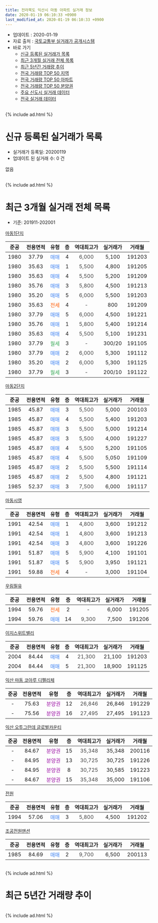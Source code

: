 ```yaml
---
title: 전라북도 익산시 마동 아파트 실거래 정보
date: 2020-01-19 06:10:33 +0900
last_modified_at: 2020-01-19 06:10:33 +0900
---
```


* 업데이트 : 2020-01-19
* 자료 출처 : [국토교통부 실거래가 공개시스템](http://rt.molit.go.kr)
* 바로 가기
    * [신규 등록된 실거래가 목록](#신규-등록된-실거래가-목록)
    * [최근 3개월 실거래 전체 목록](#최근-3개월-실거래-전체-목록)
    * [최근 5년간 거래량 추이](#최근-5년간-거래량-추이)
    * [전국 거래량 TOP 50 지역](https://apt-info.github.io/apt-trade-info/최근-3개월-전국에서-가장-거래가-많이-발생한-지역)
    * [전국 거래량 TOP 50 아파트](https://apt-info.github.io/apt-trade-info/최근-3개월-전국에서-가장-거래가-많이-발생한-아파트)
    * [전국 거래량 TOP 50 분양권](https://apt-info.github.io/apt-trade-info/최근-3개월-전국에서-가장-거래가-많이-발생한-분양권)
    * [주요 신도시 실거래 데이터](https://apt-info.github.io/apt-trade-info/주요-신도시)
    * [전국 실거래 데이터](https://apt-info.github.io/apt-trade-info/전국)
<br>
{% include ad.html %}
<br>

# 신규 등록된 실거래가 목록
* 실거래가 등록일: 20200119
* 업데이트 된 실거래 수: 0 건

없음

<br>
{% include ad.html %}
<br>

# 최근 3개월 실거래 전체 목록
* 기준: 201911-202001


[마동1단지](https://search.naver.com/search.naver?query=%EC%A0%84%EB%9D%BC%EB%B6%81%EB%8F%84+%EC%9D%B5%EC%82%B0%EC%8B%9C+%EB%A7%88%EB%8F%99+%EB%A7%88%EB%8F%991%EB%8B%A8%EC%A7%80)

|준공|전용면적|유형|층|역대최고가|실거래가|거래월|
|:---:|:---:|:---:|:---:|:---:|:---:|:---:|
|1980|37.79|<span style="color:#4285f3">매매</span>|4|<span style="color:#444444">6,000</span>|5,100|191203|
|1980|35.63|<span style="color:#4285f3">매매</span>|1|<span style="color:#444444">5,500</span>|4,800|191205|
|1980|35.63|<span style="color:#4285f3">매매</span>|4|<span style="color:#444444">5,500</span>|5,200|191209|
|1980|35.76|<span style="color:#4285f3">매매</span>|3|<span style="color:#444444">5,800</span>|4,500|191213|
|1980|35.20|<span style="color:#4285f3">매매</span>|5|<span style="color:#444444">6,000</span>|5,500|191203|
|1980|35.63|<span style="color:#ff5a00">전세</span>|4|<span style="color:#444444">-</span>|800|191209|
|1980|37.79|<span style="color:#4285f3">매매</span>|5|<span style="color:#444444">6,000</span>|4,500|191221|
|1980|35.76|<span style="color:#4285f3">매매</span>|1|<span style="color:#444444">5,800</span>|5,400|191214|
|1980|35.63|<span style="color:#4285f3">매매</span>|4|<span style="color:#444444">5,500</span>|5,100|191231|
|1980|37.79|<span style="color:#34a853">월세</span>|3|<span style="color:#444444">-</span>|300/20|191105|
|1980|37.79|<span style="color:#4285f3">매매</span>|2|<span style="color:#444444">6,000</span>|5,300|191112|
|1980|35.20|<span style="color:#4285f3">매매</span>|2|<span style="color:#444444">6,000</span>|5,300|191125|
|1980|37.79|<span style="color:#34a853">월세</span>|3|<span style="color:#444444">-</span>|200/10|191122|

[마동2단지](https://search.naver.com/search.naver?query=%EC%A0%84%EB%9D%BC%EB%B6%81%EB%8F%84+%EC%9D%B5%EC%82%B0%EC%8B%9C+%EB%A7%88%EB%8F%99+%EB%A7%88%EB%8F%992%EB%8B%A8%EC%A7%80)

|준공|전용면적|유형|층|역대최고가|실거래가|거래월|
|:---:|:---:|:---:|:---:|:---:|:---:|:---:|
|1985|45.87|<span style="color:#4285f3">매매</span>|3|<span style="color:#444444">5,500</span>|5,000|200103|
|1985|45.87|<span style="color:#4285f3">매매</span>|4|<span style="color:#444444">5,500</span>|5,400|191203|
|1985|45.87|<span style="color:#4285f3">매매</span>|3|<span style="color:#444444">5,500</span>|5,000|191214|
|1985|45.87|<span style="color:#4285f3">매매</span>|3|<span style="color:#444444">5,500</span>|4,000|191227|
|1985|45.87|<span style="color:#4285f3">매매</span>|4|<span style="color:#444444">5,500</span>|5,200|191105|
|1985|45.87|<span style="color:#4285f3">매매</span>|4|<span style="color:#444444">5,500</span>|5,050|191109|
|1985|45.87|<span style="color:#4285f3">매매</span>|2|<span style="color:#444444">5,500</span>|5,500|191114|
|1985|45.87|<span style="color:#4285f3">매매</span>|2|<span style="color:#444444">5,500</span>|4,800|191121|
|1985|52.37|<span style="color:#4285f3">매매</span>|3|<span style="color:#444444">7,500</span>|6,000|191117|

[마동시영](https://search.naver.com/search.naver?query=%EC%A0%84%EB%9D%BC%EB%B6%81%EB%8F%84+%EC%9D%B5%EC%82%B0%EC%8B%9C+%EB%A7%88%EB%8F%99+%EB%A7%88%EB%8F%99%EC%8B%9C%EC%98%81)

|준공|전용면적|유형|층|역대최고가|실거래가|거래월|
|:---:|:---:|:---:|:---:|:---:|:---:|:---:|
|1991|42.54|<span style="color:#4285f3">매매</span>|1|<span style="color:#444444">4,800</span>|3,600|191212|
|1991|42.54|<span style="color:#4285f3">매매</span>|1|<span style="color:#444444">4,800</span>|3,600|191213|
|1991|42.54|<span style="color:#4285f3">매매</span>|3|<span style="color:#444444">4,800</span>|3,600|191226|
|1991|51.87|<span style="color:#4285f3">매매</span>|5|<span style="color:#444444">5,900</span>|4,100|191101|
|1991|51.87|<span style="color:#4285f3">매매</span>|5|<span style="color:#444444">5,900</span>|3,950|191121|
|1991|59.88|<span style="color:#ff5a00">전세</span>|4|<span style="color:#444444">-</span>|3,000|191104|

[우림필유](https://search.naver.com/search.naver?query=%EC%A0%84%EB%9D%BC%EB%B6%81%EB%8F%84+%EC%9D%B5%EC%82%B0%EC%8B%9C+%EB%A7%88%EB%8F%99+%EC%9A%B0%EB%A6%BC%ED%95%84%EC%9C%A0)

|준공|전용면적|유형|층|역대최고가|실거래가|거래월|
|:---:|:---:|:---:|:---:|:---:|:---:|:---:|
|1994|59.76|<span style="color:#ff5a00">전세</span>|2|<span style="color:#444444">-</span>|6,000|191205|
|1994|59.76|<span style="color:#4285f3">매매</span>|14|<span style="color:#444444">9,300</span>|7,500|191206|

[이지스위트밸리](https://search.naver.com/search.naver?query=%EC%A0%84%EB%9D%BC%EB%B6%81%EB%8F%84+%EC%9D%B5%EC%82%B0%EC%8B%9C+%EB%A7%88%EB%8F%99+%EC%9D%B4%EC%A7%80%EC%8A%A4%EC%9C%84%ED%8A%B8%EB%B0%B8%EB%A6%AC)

|준공|전용면적|유형|층|역대최고가|실거래가|거래월|
|:---:|:---:|:---:|:---:|:---:|:---:|:---:|
|2004|84.44|<span style="color:#4285f3">매매</span>|4|<span style="color:#444444">21,300</span>|21,100|191203|
|2004|84.44|<span style="color:#4285f3">매매</span>|5|<span style="color:#444444">21,300</span>|18,900|191125|

[익산 마동 코아루 디펠리체](https://search.naver.com/search.naver?query=%EC%A0%84%EB%9D%BC%EB%B6%81%EB%8F%84+%EC%9D%B5%EC%82%B0%EC%8B%9C+%EB%A7%88%EB%8F%99+%EC%9D%B5%EC%82%B0+%EB%A7%88%EB%8F%99+%EC%BD%94%EC%95%84%EB%A3%A8+%EB%94%94%ED%8E%A0%EB%A6%AC%EC%B2%B4)

|준공|전용면적|유형|층|역대최고가|실거래가|거래월|
|:---:|:---:|:---:|:---:|:---:|:---:|:---:|
|-|75.63|<span style="color:#9C11A5">분양권</span>|12|<span style="color:#444444">26,846</span>|26,846|191229|
|-|75.56|<span style="color:#9C11A5">분양권</span>|16|<span style="color:#444444">27,495</span>|27,495|191123|

[익산 오투그란데 글로벌카운티](https://search.naver.com/search.naver?query=%EC%A0%84%EB%9D%BC%EB%B6%81%EB%8F%84+%EC%9D%B5%EC%82%B0%EC%8B%9C+%EB%A7%88%EB%8F%99+%EC%9D%B5%EC%82%B0+%EC%98%A4%ED%88%AC%EA%B7%B8%EB%9E%80%EB%8D%B0+%EA%B8%80%EB%A1%9C%EB%B2%8C%EC%B9%B4%EC%9A%B4%ED%8B%B0)

|준공|전용면적|유형|층|역대최고가|실거래가|거래월|
|:---:|:---:|:---:|:---:|:---:|:---:|:---:|
|-|84.67|<span style="color:#9C11A5">분양권</span>|15|<span style="color:#444444">35,348</span>|35,348|200116|
|-|84.95|<span style="color:#9C11A5">분양권</span>|13|<span style="color:#444444">30,725</span>|30,725|191226|
|-|84.95|<span style="color:#9C11A5">분양권</span>|8|<span style="color:#444444">30,725</span>|30,585|191223|
|-|84.67|<span style="color:#9C11A5">분양권</span>|15|<span style="color:#444444">35,348</span>|35,000|191106|

[전원](https://search.naver.com/search.naver?query=%EC%A0%84%EB%9D%BC%EB%B6%81%EB%8F%84+%EC%9D%B5%EC%82%B0%EC%8B%9C+%EB%A7%88%EB%8F%99+%EC%A0%84%EC%9B%90)

|준공|전용면적|유형|층|역대최고가|실거래가|거래월|
|:---:|:---:|:---:|:---:|:---:|:---:|:---:|
|1994|57.06|<span style="color:#4285f3">매매</span>|3|<span style="color:#444444">5,800</span>|4,500|191202|

[조공전원맨션](https://search.naver.com/search.naver?query=%EC%A0%84%EB%9D%BC%EB%B6%81%EB%8F%84+%EC%9D%B5%EC%82%B0%EC%8B%9C+%EB%A7%88%EB%8F%99+%EC%A1%B0%EA%B3%B5%EC%A0%84%EC%9B%90%EB%A7%A8%EC%85%98)

|준공|전용면적|유형|층|역대최고가|실거래가|거래월|
|:---:|:---:|:---:|:---:|:---:|:---:|:---:|
|1985|84.69|<span style="color:#4285f3">매매</span>|2|<span style="color:#444444">9,700</span>|6,500|200113|


<br>
{% include ad.html %}
<br>

# 최근 5년간 거래량 추이


<div style="width:100%;">
    <canvas id="deal_progress" height="200"></canvas>
</div>

<script>
new Chart(document.getElementById("deal_progress"), {
    type: 'line',
    data: {
        labels: ['201501','201502','201503','201504','201505','201506','201507','201508','201509','201510','201511','201512','201601','201602','201603','201604','201605','201606','201607','201608','201609','201610','201611','201612','201701','201702','201703','201704','201705','201706','201707','201708','201709','201710','201711','201712','201801','201802','201803','201804','201805','201806','201807','201808','201809','201810','201811','201812','201901','201902','201903','201904','201905','201906','201907','201908','201909','201910','201911','201912','202001'],
        datasets: [{
            label: '매매',
            pointRadius: 1,
            data: [19, 7, 12, 12, 14, 13, 13, 17, 10, 17, 9, 11, 13, 6, 9, 21, 17, 10, 13, 12, 10, 26, 12, 17, 11, 14, 24, 14, 15, 21, 16, 14, 11, 18, 9, 14, 14, 12, 20, 10, 9, 15, 14, 11, 23, 14, 9, 14, 12, 21, 14, 18, 11, 13, 13, 4, 11, 14, 12, 20, 3],
            borderColor: "rgba(255, 201, 14, 1)",
            backgroundColor: "rgba(255, 201, 14, 0.5)",
            fill: false,
            lineTension: 0
        },{
            label: '전월세',
            pointRadius: 1,
            data: [6, 4, 6, 10, 7, 8, 1, 3, 4, 8, 5, 4, 4, 4, 1, 5, 6, 3, 2, 1, 5, 5, 5, 5, 5, 6, 4, 5, 8, 0, 3, 3, 1, 4, 0, 6, 7, 1, 3, 4, 6, 5, 2, 2, 3, 1, 5, 0, 4, 4, 2, 2, 5, 6, 4, 7, 1, 3, 3, 2, 0],
            borderColor: "rgba(0, 141, 185, 1)",
            backgroundColor: "rgba(0, 141, 185, 0.5)",
            fill: false,
            lineTension: 0
        }
        ]
    },
    options: {
        responsive: true,
        title: {
            display: false
        },
        tooltips: {
            mode: 'index',
            intersect: false
        },
        hover: {
            mode: 'nearest',
            intersect: true
        },
        scales: {
            xAxes: [{
                display: true,
                scaleLabel: {
                    display: true,
                    labelString: '년/월'
                }
            }],
            yAxes: [{
                display: true,
                ticks: {
                    suggestedMin: 0,
                },
                scaleLabel: {
                    display: true,
                    labelString: '실거래 수'
                }
            }]
        }
    }
});

</script>


<br>
{% include ad.html %}
<br>

